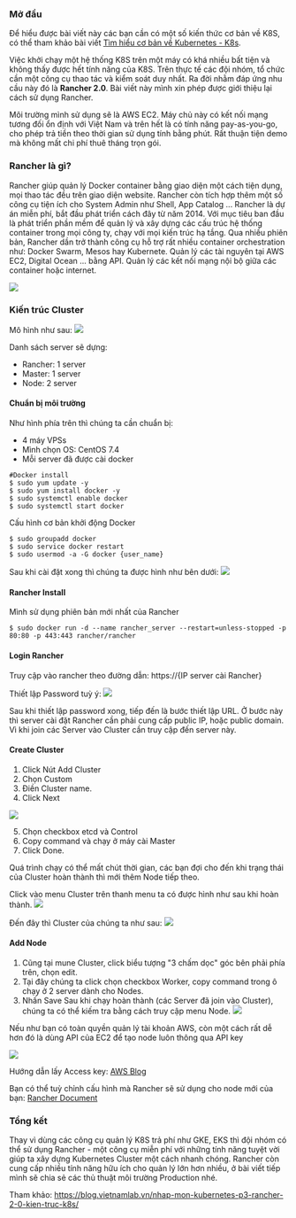 ### Mở đầu
Để hiểu được bài viết này các bạn cần có một số kiến thức cơ bản về K8S, có thể tham khảo bài viết [Tìm hiểu cơ bản về Kubernetes - K8s](https://viblo.asia/p/tim-hieu-co-ban-ve-kubernetes-k8s-part-1-924lJ4bbKPM#_kubernetes-la-gi-2). 

Việc khởi chạy một hệ thống K8S trên một máy có khá nhiều bất tiện và không thấy được hết tính năng của K8S. Trên thực tế các đội nhóm, tổ chức cần một công cụ thao tác và kiểm soát duy nhất. Ra đời nhằm đáp ứng nhu cầu này đó là **Rancher 2.0**. Bài viết này mình xin phép được giới thiệu lại cách sử dụng Rancher.

Môi trường mình sử dụng sẽ là AWS EC2. Máy chủ này có kết nối mạng tương đối ổn định với Việt Nam và trên hết là có tính năng pay-as-you-go, cho phép trả tiền theo thời gian sử dụng tính bằng phút. Rất thuận tiện demo mà không mất chi phí thuê tháng trọn gói.

### Rancher là gì?
Rancher giúp quản lý Docker container bằng giao diện một cách tiện dụng, mọi thao tác đều trên giao diện website. Rancher còn tích hợp thêm một số công cụ tiện ích cho System Admin như Shell, App Catalog ...
Rancher là dự án miễn phí, bắt đầu phát triển cách đây từ năm 2014. Với mục tiêu ban đầu là phát triển phần mềm để quản lý và xây dựng các cấu trúc hệ thống container trong mọi công ty, chạy với mọi kiến trúc hạ tầng. Qua nhiều phiên bản, Rancher dần trở thành công cụ hỗ trợ rất nhiều container orchestration như: Docker Swarm, Mesos hay Kubernete. Quản lý các tài nguyên tại AWS EC2, Digital Ocean ... bằng API. Quản lý các kết nối mạng nội bộ giữa các container hoặc internet.

![](https://images.viblo.asia/065ae1ed-4104-4bc4-a7b0-6430b215d089.png)

### Kiến trúc Cluster
Mô hình như sau:
![](https://images.viblo.asia/e31139e0-78fc-4a35-ae6d-821957db0d08.png)

Danh sách server sẽ dựng:

* Rancher: 1 server
* Master: 1 server
* Node: 2 server

#### Chuẩn bị môi trường
Như hình phía trên thì chúng ta cần chuẩn bị:

* 4 máy VPSs
* Mình chọn OS: CentOS 7.4
* Mỗi server đã được cài docker
```shell
#Docker install
$ sudo yum update -y 
$ sudo yum install docker -y 
$ sudo systemctl enable docker
$ sudo systemctl start docker
```

Cấu hình cơ bản khởi động Docker
```shell
$ sudo groupadd docker
$ sudo service docker restart
$ sudo usermod -a -G docker {user_name}
```

Sau khi cài đặt xong thì chúng ta được hình như bên dưới:
![](https://images.viblo.asia/f5c8552b-445f-48eb-b09d-f4baf3232ad0.png)

#### Rancher Install
Mình sử dụng phiên bản mới nhất của Rancher

```shell
$ sudo docker run -d --name rancher_server --restart=unless-stopped -p 80:80 -p 443:443 rancher/rancher
```

#### Login Rancher
Truy cập vào rancher theo đường dẫn: https://{IP server cài Rancher}

Thiết lập Password tuỳ ý:
![](https://images.viblo.asia/0339df28-526c-4bb3-8d42-3eb8574503a1.png)

Sau khi thiết lập password xong, tiếp đến là bước thiết lập URL. Ở bước này thì server cài đặt Rancher cần phải cung cấp public IP, hoặc public domain. Vì khi join các Server vào Cluster cần truy cập đến server này.

#### Create Cluster
1. Click Nút Add Cluster
2. Chọn Custom
3. Điền Cluster name.
4. Click Next

![](https://images.viblo.asia/eb1006a5-5728-463b-a3db-e95613f9fba5.png)

5. Chọn checkbox etcd và Control
6. Copy command và chạy ở máy cài Master
7. Click Done.

Quá trình chạy có thể mất chút thời gian, các bạn đợi cho đến khi trạng thái của Cluster hoàn thành thì mới thêm Node tiếp theo.

Click vào menu Cluster trên thanh menu ta có được hình như sau khi hoàn thành.
![](https://images.viblo.asia/af93944e-aeb3-4f16-8664-d1d1f0a718f6.png)


Đến đây thì Cluster của chúng ta như sau:
![](https://images.viblo.asia/66463e71-7abc-471c-b924-0ed6bf233fff.png)

#### Add Node
1. Cũng tại mune Cluster, click biểu tượng "3 chấm dọc" góc bên phải phía trên, chọn edit.
2. Tại đây chúng ta click chọn checkbox Worker, copy command trong ô chạy ở 2 server dành cho Nodes.
3. Nhấn Save
Sau khi chạy hoàn thành (các Server đã join vào Cluster), chúng ta có thể kiếm tra bằng cách truy cập menu Node.
![](https://images.viblo.asia/33df1c11-006d-4657-8865-e8b0ad509c8c.png)

Nếu như bạn có toàn quyền quản lý tài khoản AWS, còn một cách rất dễ hơn đó là dùng API của EC2 để tạo node luôn thông qua API key 

![](https://images.viblo.asia/09e2a5d5-d921-47de-8bbf-2934b9f1e620.png)

Hướng dẫn lấy Access key: [AWS Blog](https://aws.amazon.com/blogs/security/wheres-my-secret-access-key/)

Bạn có thể tuỳ chỉnh cấu hình mà Rancher sẽ sử dụng cho node mới của bạn: [Rancher Document](https://rancher.com/deploying-rancher-from-the-aws-marketplace)

### Tổng kết
Thay vì dùng các công cụ quản lý K8S trả phí như GKE, EKS thì đội nhóm có thể sử dụng Rancher - một công cụ miễn phí với những tính năng tuyệt vời giúp ta xây dựng Kubernetes Cluster một cách nhanh chóng. Rancher còn cung cấp nhiều tính năng hữu ích cho quản lý lớn hơn nhiều, ở bài viết tiếp mình sẽ chia sẻ các thủ thuật môi trường Production nhé.

Tham khảo:
https://blog.vietnamlab.vn/nhap-mon-kubernetes-p3-rancher-2-0-kien-truc-k8s/